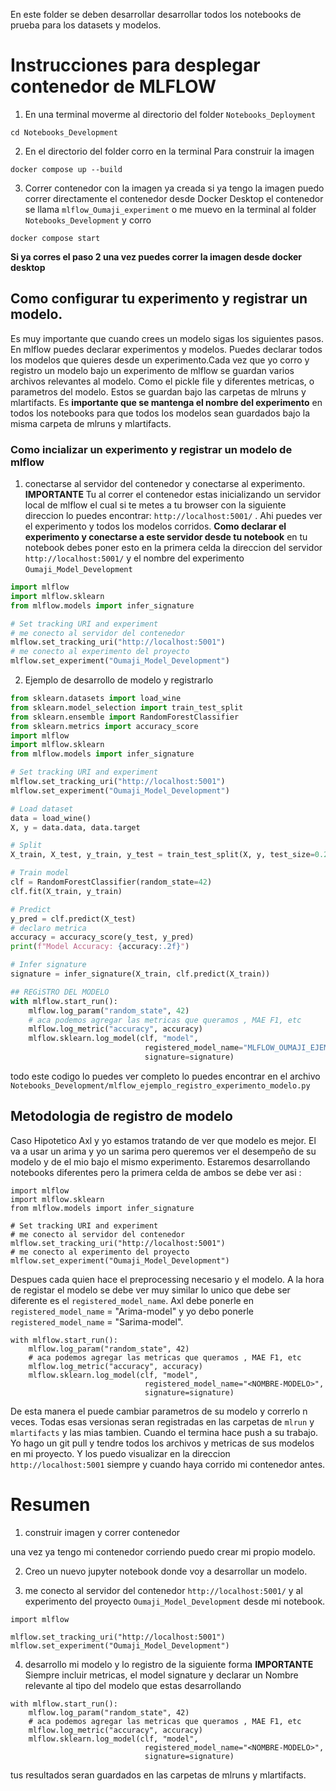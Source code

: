 En este folder se deben desarrollar desarrollar todos los notebooks de prueba para los datasets y modelos.

# Instrucciones para desplegar contenedor de MLFLOW

1. En una terminal moverme al directorio del folder `Notebooks_Deployment`
```
cd Notebooks_Development
```

2. En el directorio del folder corro en la terminal
Para construir la imagen

```
docker compose up --build

```
3. Correr contenedor con la imagen ya creada
si ya tengo la imagen puedo correr directamente el contenedor desde Docker Desktop el contenedor se llama `mlflow_Oumaji_experiment` o me muevo en la terminal  al folder `Notebooks_Development` y corro


```
docker compose start
```

**Si ya corres el paso 2 una vez puedes correr la imagen desde docker desktop**

## Como configurar tu experimento y registrar un modelo.

Es muy importante que cuando crees un modelo sigas los siguientes pasos. 
En mlflow puedes declarar experimentos y modelos. Puedes declarar todos los modelos que quieres desde un experimento.Cada vez que yo corro y registro un modelo bajo un experimento de mlflow se guardan varios archivos relevantes al modelo. Como el pickle file y diferentes metricas, o parametros del modelo. Estos se guardan bajo las carpetas de mlruns y mlartifacts. Es **importante que se mantenga el nombre del experimento** en todos los notebooks para que todos los modelos sean guardados bajo la misma carpeta de mlruns y mlartifacts.
### Como incializar un experimento y registrar un modelo de mlflow

1. conectarse al servidor del contenedor y conectarse al experimento.
**IMPORTANTE**
Tu al correr el contenedor estas inicializando un servidor local de mlflow el cual si te metes a tu browser con la siguiente direccion lo puedes encontrar: `http://localhost:5001/` . Ahi puedes ver el experimento y todos los modelos corridos.
**Como declarar el experimento y conectarse a este servidor desde tu notebook**
en tu notebook debes poner esto en la primera celda la direccion del servidor  `http://localhost:5001/` y el nombre del experimento `Oumaji_Model_Development`

```python
import mlflow
import mlflow.sklearn
from mlflow.models import infer_signature

# Set tracking URI and experiment
# me conecto al servidor del contenedor
mlflow.set_tracking_uri("http://localhost:5001")
# me conecto al experimento del proyecto
mlflow.set_experiment("Oumaji_Model_Development")
```

2. Ejemplo de desarrollo de modelo y registrarlo

```python 
from sklearn.datasets import load_wine
from sklearn.model_selection import train_test_split
from sklearn.ensemble import RandomForestClassifier
from sklearn.metrics import accuracy_score
import mlflow
import mlflow.sklearn
from mlflow.models import infer_signature

# Set tracking URI and experiment
mlflow.set_tracking_uri("http://localhost:5001")
mlflow.set_experiment("Oumaji_Model_Development")

# Load dataset
data = load_wine()
X, y = data.data, data.target

# Split
X_train, X_test, y_train, y_test = train_test_split(X, y, test_size=0.2, random_state=42)

# Train model
clf = RandomForestClassifier(random_state=42)
clf.fit(X_train, y_train)

# Predict
y_pred = clf.predict(X_test)
# declaro metrica
accuracy = accuracy_score(y_test, y_pred)
print(f"Model Accuracy: {accuracy:.2f}")

# Infer signature
signature = infer_signature(X_train, clf.predict(X_train))

## REGiSTRO DEL MODELO
with mlflow.start_run():
    mlflow.log_param("random_state", 42)
    # aca podemos agregar las metricas que queramos , MAE F1, etc
    mlflow.log_metric("accuracy", accuracy)
    mlflow.sklearn.log_model(clf, "model",
                              registered_model_name="MLFLOW_OUMAJI_EJEMPLO",
                              signature=signature)
```

todo este codigo lo puedes ver completo lo puedes encontrar en el archivo `Notebooks_Development/mlflow_ejemplo_registro_experimento_modelo.py`
## Metodologia de registro de modelo 
Caso Hipotetico
Axl y yo estamos tratando de ver que modelo es mejor. El va a usar un arima y yo un sarima pero queremos ver el desempeño de su modelo y de el mio bajo el mismo experimento. Estaremos desarrollando notebooks diferentes pero la primera celda de ambos se debe ver asi :
```
import mlflow
import mlflow.sklearn
from mlflow.models import infer_signature

# Set tracking URI and experiment
# me conecto al servidor del contenedor
mlflow.set_tracking_uri("http://localhost:5001")
# me conecto al experimento del proyecto
mlflow.set_experiment("Oumaji_Model_Development")
```
Despues cada quien hace el preprocessing necesario y el modelo. A la hora de registar el modelo se debe ver muy similar lo unico que debe ser diferente es el `registered_model_name`. 
Axl debe ponerle en `registered_model_name` = "Arima-model" y yo debo ponerle `registered_model_name` = "Sarima-model".
```
with mlflow.start_run():
    mlflow.log_param("random_state", 42)
    # aca podemos agregar las metricas que queramos , MAE F1, etc
    mlflow.log_metric("accuracy", accuracy)
    mlflow.sklearn.log_model(clf, "model",
                              registered_model_name="<NOMBRE-MODELO>",
                              signature=signature)
```

De esta manera el puede cambiar parametros de su modelo y correrlo n veces. Todas esas versionas seran registradas en las carpetas de `mlrun` y `mlartifacts` y las mias tambien. Cuando el termina hace push a su trabajo. Yo hago un git pull y tendre todos los archivos y metricas de sus modelos en mi proyecto. Y los puedo visualizar en la direccion  `http://localhost:5001` siempre y cuando haya corrido mi contenedor antes.

# Resumen 
1. construir imagen y correr contenedor

una vez ya tengo mi contenedor corriendo puedo crear mi propio modelo.

2. Creo un nuevo jupyter notebook donde voy a desarrollar un modelo.

3. me conecto al servidor del contenedor `http://localhost:5001/` y al experimento del proyecto `Oumaji_Model_Development` desde mi notebook.
```
import mlflow

mlflow.set_tracking_uri("http://localhost:5001")
mlflow.set_experiment("Oumaji_Model_Development")
```
4. desarrollo mi modelo y lo registro de la siguiente forma
**IMPORTANTE**
Siempre incluir metricas, el model signature y declarar un Nombre relevante al tipo del modelo que estas desarrollando
```
with mlflow.start_run():
    mlflow.log_param("random_state", 42)
    # aca podemos agregar las metricas que queramos , MAE F1, etc
    mlflow.log_metric("accuracy", accuracy)
    mlflow.sklearn.log_model(clf, "model",
                              registered_model_name="<NOMBRE-MODELO>",
                              signature=signature)
```

tus resultados seran guardados en las carpetas de mlruns y mlartifacts.
